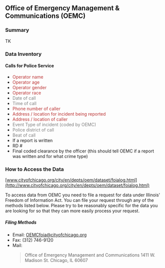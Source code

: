 ## Office of Emergency Management & Communications (OEMC)

### Summary
TK

### Data Inventory

#### Calls for Police Service
* <span style="color:#b33">Operator name</span>
* <span style="color:#b33">Operator age</span>
* <span style="color:#b33">Operator gender</span>
* <span style="color:#b33">Operator race</span>
* <span style="color:gray">Date of call</span>
* <span style="color:gray">Time of call</span>
* <span style="color:#b33">Phone number of caller</span>
* <span style="color:#b33">Address / location for incident being reported</span>
* <span style="color:#b33">Address / location of caller</span>
* <span style="color:gray">Event Type of incident (coded by OEMC)</span>
* <span style="color:gray">Police district of call</span>
* <span style="color:gray">Beat of call</span>
* If a report is written
* RD #
* Final coded clearance by the officer (this should tell OEMC if a report was written and for what crime type)

### How to Access the Data
[www.cityofchicago.org/city/en/depts/oem/dataset/foialog.html](http://www.cityofchicago.org/city/en/depts/oem/dataset/foialog.html)  

To access data from OEMC you need to file a request for data under Illinois' Freedom of Information Act.  You can file your request through any of the methods listed below.  Please try to be reasonably specific for the data you are looking for so that they can more easily process your request.   

##### Filing Methods
* Email: OEMCfoia@cityofchicago.org
* Fax: (312) 746-9120
* Mail: 
    > Office of Emergency Management and Communications
    > 1411 W. Madison St.
    > Chicago, IL 60607